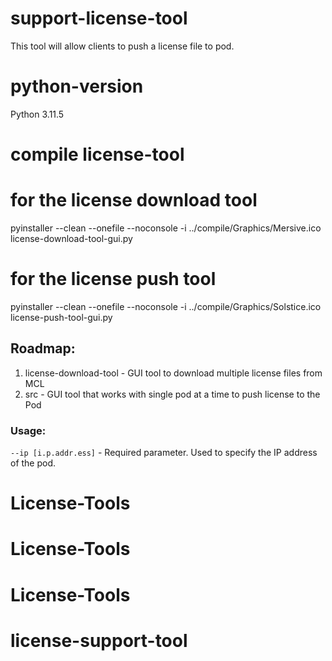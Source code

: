 # support-license-tool
This tool will allow clients to push a license file to pod.

# python-version
Python 3.11.5

# compile license-tool
# for the license download tool
pyinstaller --clean --onefile --noconsole -i ../compile/Graphics/Mersive.ico  license-download-tool-gui.py

# for the license push tool
pyinstaller --clean --onefile --noconsole -i ../compile/Graphics/Solstice.ico  license-push-tool-gui.py


## Roadmap:
1. license-download-tool - GUI tool to download multiple license files from MCL
2. src - GUI tool that works with single pod at a time to push license to the Pod

### Usage:
`--ip [i.p.addr.ess]` - Required parameter. Used to specify the IP address of the pod.

# License-Tools
# License-Tools
# License-Tools
# license-support-tool
